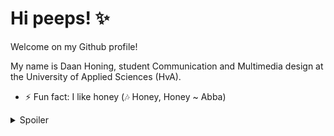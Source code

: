 <h1> Hi peeps! ✨ </h1>

<p>Welcome on my Github profile!</p>
<p>My name is Daan Honing, student Communication and Multimedia design at the University of Applied Sciences (HvA).</p>

- ⚡ Fun fact: I like honey (🎶 Honey, Honey ~ Abba)

<details> 
  <summary>Spoiler</summary>
  
<a href="https://youtu.be/05qid4p_cfw?t=23">![image](https://user-images.githubusercontent.com/49617687/153851979-8c8370ce-1f26-48e0-949a-e6cc3c0b5b77.png) </a>

 Honey honey, how you thrill me, a-ha, honey honey<br>
Honey honey, nearly kill me, a-ha, honey honey<br>
I'd heard about you before<br>
I wanted to know some more<br>
And now I know what they mean, you're a love machine<br>
Oh, you make me dizzy<br>
Honey honey, let me feel it, a-ha, honey honey<br>
Honey honey, don't conceal it, a-ha, honey honey<br>
The way that you kiss good night<br>
The way that you hold me tight<br>
I feel like I wanna sing when you do your thing<br>
I don't wanna hurt you baby, I don't wanna see you cry<br>
So stay on the ground girl, you better not get too high<br>
But I'm gonna stick to you boy, you'll never get rid of me<br>
There's no other place in this world where I rather would be<br>
Honey honey, touch me baby, a-ha, honey honey<br>
Honey honey, hold me baby, a-ha, honey honey<br>
You look like a movie star (look like a movie star)<br>
But I know just who you are (I wonder just who you are)<br>
And honey, to say the least, you're a doggone beast<br>
So stay on the ground girl, you better not get too high<br>
  <br>
There's no other place in this world where I rather would be<br>
Honey honey, how you thrill me, a-ha, honey honey<br>
Honey honey, nearly kill me, a-ha, honey honey<br>
I'd heard about you before (I'd heard about you before)<br>
I wanted to know some more (I wanted to know you some more)<br>
And now I know what they mean, you're a love machine Oh, you make me dizzy<br>
  
</details>



